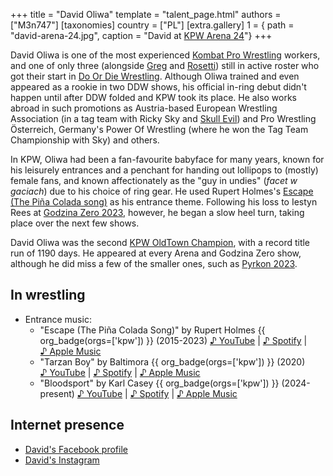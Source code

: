 +++
title = "David Oliwa"
template = "talent_page.html"
authors = ["M3n747"]
[taxonomies]
country = ["PL"]
[extra.gallery]
1 = { path = "david-arena-24.jpg", caption = "David at [KPW Arena 24](@/e/kpw/2024-02-16-kpw-arena-24-zagrozenie-lawinowe.md)"}
+++

David Oliwa is one of the most experienced [Kombat Pro Wrestling](@/o/kpw.md) workers, and one of only three (alongside [Greg](@/w/greg.md) and [Rosetti](@/w/rosetti.md)) still in active roster who got their start in [Do Or Die Wrestling](@/o/ddw.md).
Although Oliwa trained and even appeared as a rookie in two DDW shows, his official in-ring debut didn't happen until after DDW folded and KPW took its place.
He also works abroad in such promotions as Austria-based European Wrestling Association (in a tag team with Ricky Sky and [Skull Evil](@/w/skull-evil.md)) and Pro Wrestling Österreich, Germany's Power Of Wrestling (where he won the Tag Team Championship with Sky) and others.

In KPW, Oliwa had been a fan-favourite babyface for many years, known for his leisurely entrances and a penchant for handing out lollipops to (mostly) female fans, and known affectionately as the "guy in undies" (_facet w gaciach_) due to his choice of ring gear. He used Rupert Holmes's [Escape (The Piña Colada song)](https://www.youtube.com/watch?v=zROIlspgOjM) as his entrance theme.
Following his loss to Iestyn Rees at [Godzina Zero 2023](@/e/kpw/2023-08-18-kpw-godzina-zero-2023.md), however, he began a slow heel turn, taking place over the next few shows.

David Oliwa was the second [KPW OldTown Champion](@/c/kpw-old-town-championship.md), with a record title run of 1190 days. He appeared at every Arena and Godzina Zero show, although he did miss a few of the smaller ones, such as [Pyrkon 2023](@/e/kpw/2023-06-17-kpw-pyrkon-2023.md).

## In wrestling

* Entrance music:
  - "Escape (The Piña Colada Song)" by Rupert Holmes {{ org_badge(orgs=['kpw']) }} (2015-2023)
 [♪&nbsp;YouTube](https://www.youtube.com/watch?v=FXG_I_tf_i4) | 
 [♪&nbsp;Spotify](https://open.spotify.com/track/5IMtdHjJ1OtkxbGe4zfUxQ) | 
 [♪&nbsp;Apple Music](https://music.apple.com/pl/album/escape-the-pina-colada-song/1443846037?i=1443846163)
  - "Tarzan Boy" by Baltimora {{ org_badge(orgs=['kpw']) }} (2020)
 [♪&nbsp;YouTube](https://www.youtube.com/watch?v=--6CdAypJsQ) | 
 [♪&nbsp;Spotify](https://open.spotify.com/track/273uCXd7NPrInaiNqtkOrA) | 
 [♪&nbsp;Apple Music](https://music.apple.com/us/album/tarzan-boy/713600677?i=713600780)
  - "Bloodsport" by Karl Casey {{ org_badge(orgs=['kpw']) }} (2024-present)
 [♪&nbsp;YouTube](https://www.youtube.com/watch?v=dP4GoeO5El8) | 
 [♪&nbsp;Spotify](https://open.spotify.com/track/2VvDAaS9MCN7WWwnG3N9JD) | 
 [♪&nbsp;Apple Music](https://music.apple.com/us/album/bloodsport/1657524342?i=1657524748)

## Internet presence

* [David's Facebook profile](https://www.facebook.com/FFDavidOliwa/)
* [David's Instagram](https://www.instagram.com/david_oliwa_wrestler/)
